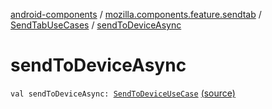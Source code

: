 [android-components](../../index.md) / [mozilla.components.feature.sendtab](../index.md) / [SendTabUseCases](index.md) / [sendToDeviceAsync](./send-to-device-async.md)

# sendToDeviceAsync

`val sendToDeviceAsync: `[`SendToDeviceUseCase`](-send-to-device-use-case/index.md) [(source)](https://github.com/mozilla-mobile/android-components/blob/master/components/feature/sendtab/src/main/java/mozilla/components/feature/sendtab/SendTabUseCases.kt#L145)